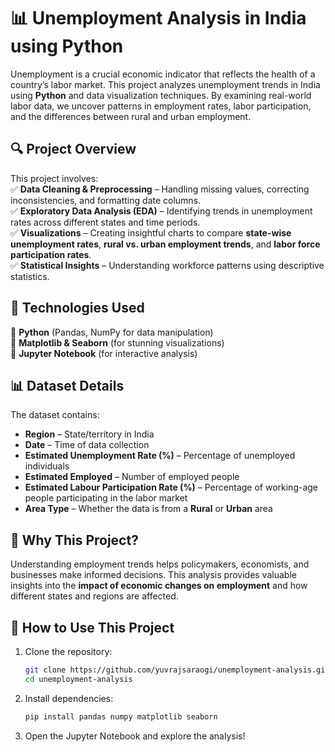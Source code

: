 # 📊 Unemployment Analysis in India using Python   

Unemployment is a crucial economic indicator that reflects the health of a country’s labor market. This project analyzes unemployment trends in India using **Python** and data visualization techniques. By examining real-world labor data, we uncover patterns in employment rates, labor participation, and the differences between rural and urban employment.  

## 🔍 Project Overview  
This project involves:  
✅ **Data Cleaning & Preprocessing** – Handling missing values, correcting inconsistencies, and formatting date columns.  
✅ **Exploratory Data Analysis (EDA)** – Identifying trends in unemployment rates across different states and time periods.  
✅ **Visualizations** – Creating insightful charts to compare **state-wise unemployment rates**, **rural vs. urban employment trends**, and **labor force participation rates**.  
✅ **Statistical Insights** – Understanding workforce patterns using descriptive statistics.  

## 📌 Technologies Used  
🔹 **Python** (Pandas, NumPy for data manipulation)  
🔹 **Matplotlib & Seaborn** (for stunning visualizations)  
🔹 **Jupyter Notebook** (for interactive analysis)  

## 📊 Dataset Details  
The dataset contains:  
- **Region** – State/territory in India  
- **Date** – Time of data collection  
- **Estimated Unemployment Rate (%)** – Percentage of unemployed individuals  
- **Estimated Employed** – Number of employed people  
- **Estimated Labour Participation Rate (%)** – Percentage of working-age people participating in the labor market  
- **Area Type** – Whether the data is from a **Rural** or **Urban** area  

## 🚀 Why This Project?  
Understanding employment trends helps policymakers, economists, and businesses make informed decisions. This analysis provides valuable insights into the **impact of economic changes on employment** and how different states and regions are affected.  

## 📌 How to Use This Project  
1. Clone the repository:  
   ```bash
   git clone https://github.com/yuvrajsaraogi/unemployment-analysis.git
   cd unemployment-analysis

2. Install dependencies:
   ```bash
   pip install pandas numpy matplotlib seaborn

3. Open the Jupyter Notebook and explore the analysis!


